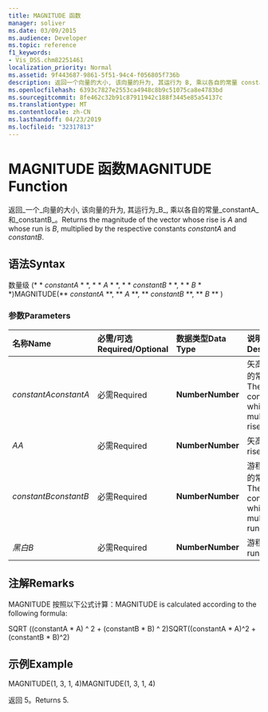 ```yaml
---
title: MAGNITUDE 函数
manager: soliver
ms.date: 03/09/2015
ms.audience: Developer
ms.topic: reference
f1_keywords:
- Vis_DSS.chm82251461
localization_priority: Normal
ms.assetid: 9f443687-9861-5f51-94c4-f056805f736b
description: 返回一个向量的大小, 该向量的升为, 其运行为 B, 乘以各自的常量 constantA 和 constantB。
ms.openlocfilehash: 6393c7827e2553ca4948c8b9c51075ca8e4783bd
ms.sourcegitcommit: 8fe462c32b91c87911942c188f3445e85a54137c
ms.translationtype: MT
ms.contentlocale: zh-CN
ms.lasthandoff: 04/23/2019
ms.locfileid: "32317813"
---
```

# <a name="magnitude-function"></a><span data-ttu-id="a567a-103">MAGNITUDE 函数</span><span class="sxs-lookup"><span data-stu-id="a567a-103">MAGNITUDE Function</span></span>

<span data-ttu-id="a567a-104">返回_一个_向量的大小, 该向量的升为, 其运行为_B_, 乘以各自的常量_constantA_和_constantB_。</span><span class="sxs-lookup"><span data-stu-id="a567a-104">Returns the magnitude of the vector whose rise is  _A_ and whose run is  _B_, multiplied by the respective constants  _constantA_ and  _constantB_.</span></span> 
  
## <a name="syntax"></a><span data-ttu-id="a567a-105">语法</span><span class="sxs-lookup"><span data-stu-id="a567a-105">Syntax</span></span>

<span data-ttu-id="a567a-106">数量级 (\* \* *constantA* \* \*, \* \* *A* \* \*, \* \* *constantB* \* \*, \* \* *B* \* \*)</span><span class="sxs-lookup"><span data-stu-id="a567a-106">MAGNITUDE(\*\* *constantA* \*\*, \*\* *A* \*\*, \*\* *constantB* \*\*, \*\* *B* \*\* )</span></span> 
  
### <a name="parameters"></a><span data-ttu-id="a567a-107">参数</span><span class="sxs-lookup"><span data-stu-id="a567a-107">Parameters</span></span>

|<span data-ttu-id="a567a-108">**名称**</span><span class="sxs-lookup"><span data-stu-id="a567a-108">**Name**</span></span>|<span data-ttu-id="a567a-109">**必需/可选**</span><span class="sxs-lookup"><span data-stu-id="a567a-109">**Required/Optional**</span></span>|<span data-ttu-id="a567a-110">**数据类型**</span><span class="sxs-lookup"><span data-stu-id="a567a-110">**Data Type**</span></span>|<span data-ttu-id="a567a-111">**说明**</span><span class="sxs-lookup"><span data-stu-id="a567a-111">**Description**</span></span>|
|:-----|:-----|:-----|:-----|
| <span data-ttu-id="a567a-112">_constantA_</span><span class="sxs-lookup"><span data-stu-id="a567a-112">_constantA_</span></span> <br/> |<span data-ttu-id="a567a-113">必需</span><span class="sxs-lookup"><span data-stu-id="a567a-113">Required</span></span>  <br/> |<span data-ttu-id="a567a-114">**Number**</span><span class="sxs-lookup"><span data-stu-id="a567a-114">**Number**</span></span> <br/> |<span data-ttu-id="a567a-115">矢高要乘以的常量。</span><span class="sxs-lookup"><span data-stu-id="a567a-115">The constant by which to multiply the rise.</span></span>  <br/> |
| <span data-ttu-id="a567a-116">_A_</span><span class="sxs-lookup"><span data-stu-id="a567a-116">_A_</span></span> <br/> |<span data-ttu-id="a567a-117">必需</span><span class="sxs-lookup"><span data-stu-id="a567a-117">Required</span></span>  <br/> |<span data-ttu-id="a567a-118">**Number**</span><span class="sxs-lookup"><span data-stu-id="a567a-118">**Number**</span></span> <br/> |<span data-ttu-id="a567a-119">矢高。</span><span class="sxs-lookup"><span data-stu-id="a567a-119">The rise.</span></span>  <br/> |
| <span data-ttu-id="a567a-120">_constantB_</span><span class="sxs-lookup"><span data-stu-id="a567a-120">_constantB_</span></span> <br/> |<span data-ttu-id="a567a-121">必需</span><span class="sxs-lookup"><span data-stu-id="a567a-121">Required</span></span>  <br/> |<span data-ttu-id="a567a-122">**Number**</span><span class="sxs-lookup"><span data-stu-id="a567a-122">**Number**</span></span> <br/> |<span data-ttu-id="a567a-123">游程要乘以的常量。</span><span class="sxs-lookup"><span data-stu-id="a567a-123">The constant by which to multiply the run.</span></span>  <br/> |
| <span data-ttu-id="a567a-124">_黑白_</span><span class="sxs-lookup"><span data-stu-id="a567a-124">_B_</span></span> <br/> |<span data-ttu-id="a567a-125">必需</span><span class="sxs-lookup"><span data-stu-id="a567a-125">Required</span></span>  <br/> |<span data-ttu-id="a567a-126">**Number**</span><span class="sxs-lookup"><span data-stu-id="a567a-126">**Number**</span></span> <br/> |<span data-ttu-id="a567a-127">游程。</span><span class="sxs-lookup"><span data-stu-id="a567a-127">The run.</span></span>  <br/> |
   
## <a name="remarks"></a><span data-ttu-id="a567a-128">注解</span><span class="sxs-lookup"><span data-stu-id="a567a-128">Remarks</span></span>

<span data-ttu-id="a567a-129">MAGNITUDE 按照以下公式计算：</span><span class="sxs-lookup"><span data-stu-id="a567a-129">MAGNITUDE is calculated according to the following formula:</span></span>
  
<span data-ttu-id="a567a-130">SQRT ((constantA \* A) ^ 2 + (constantB \* B) ^ 2)</span><span class="sxs-lookup"><span data-stu-id="a567a-130">SQRT((constantA \* A)^2 + (constantB \* B)^2)</span></span>
  
## <a name="example"></a><span data-ttu-id="a567a-131">示例</span><span class="sxs-lookup"><span data-stu-id="a567a-131">Example</span></span>

<span data-ttu-id="a567a-132">MAGNITUDE(1, 3, 1, 4)</span><span class="sxs-lookup"><span data-stu-id="a567a-132">MAGNITUDE(1, 3, 1, 4)</span></span> 
  
<span data-ttu-id="a567a-133">返回 5。</span><span class="sxs-lookup"><span data-stu-id="a567a-133">Returns 5.</span></span> 
  

